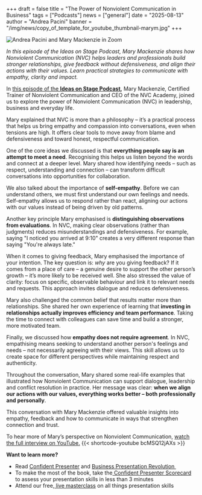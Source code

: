 +++
draft = false
title = "The Power of Nonviolent Communication in Business"
tags = ["Podcasts"]
news = ["general"]
date = "2025-08-13"
author = "Andrea Pacini"
banner = "/img/news/copy_of_template_for_youtube_thumbnail-marym.jpg"
+++


![Andrea Pacini and Mary Mackenzie in Zoom ](/img/news/copy_of_template_for_youtube_thumbnail-marym.jpg "Andrea and Mary ")



*In this episode of the Ideas on Stage Podcast, Mary Mackenzie shares how Nonviolent Communication (NVC) helps leaders and professionals build stronger relationships, give feedback without defensiveness, and align their actions with their values. Learn practical strategies to communicate with empathy, clarity and impact.*



In [this episode of the **Ideas on Stage Podcast**](https://youtu.be/bcMSQ12jAXs)**,** Mary Mackenzie, Certified Trainer of Nonviolent Communication and CEO of the NVC Academy, joined us to explore the power of Nonviolent Communication (NVC) in leadership, business and everyday life.

Mary explained that NVC is more than a philosophy – it’s a practical process that helps us bring empathy and compassion into conversations, even when tensions are high. It offers clear tools to move away from blame and defensiveness and toward honest, respectful communication.

One of the core ideas we discussed is that **everything people say is an attempt to meet a need**. Recognising this helps us listen beyond the words and connect at a deeper level. Mary shared how identifying needs – such as respect, understanding and connection – can transform difficult conversations into opportunities for collaboration.

We also talked about the importance of **self-empathy**. Before we can understand others, we must first understand our own feelings and needs. Self-empathy allows us to respond rather than react, aligning our actions with our values instead of being driven by old patterns.

Another key principle Mary emphasised is **distinguishing observations from evaluations**. In NVC, making clear observations (rather than judgments) reduces misunderstandings and defensiveness. For example, saying "I noticed you arrived at 9:10" creates a very different response than saying "You're always late."

When it comes to giving feedback, Mary emphasised the importance of your intention. The key question is: *why* are you giving feedback? If it comes from a place of care – a genuine desire to support the other person’s growth – it’s more likely to be received well. She also stressed the value of clarity: focus on specific, observable behaviour and link it to relevant needs and requests. This approach invites dialogue and reduces defensiveness.

Mary also challenged the common belief that results matter more than relationships. She shared her own experience of learning that **investing in relationships actually improves efficiency and team performance**. Taking the time to connect with colleagues can save time and build a stronger, more motivated team.

Finally, we discussed how **empathy does not require agreement**. In NVC, empathising means seeking to understand another person's feelings and needs – not necessarily agreeing with their views. This skill allows us to create space for different perspectives while maintaining respect and authenticity.

Throughout the conversation, Mary shared some real-life examples that illustrated how Nonviolent Communication can support dialogue, leadership and conflict resolution in practice. Her message was clear: **when we align our actions with our values, everything works better – both professionally and personally**.

This conversation with Mary Mackenzie offered valuable insights into empathy, feedback and how to communicate in ways that strengthen connection and trust.

To hear more of Mary’s perspective on Nonviolent Communication, [watch the full interview on YouTube.](https://youtu.be/bcMSQ12jAXs) 
{{< shortcode-youtube bcMSQ12jAXs >}}  

**Want to learn more?** 

* Read [Confident Presenter](https://www.ideasonstage.com/resources/confident-presenter-book/) and [Business Presentation Revolution ](https://www.ideasonstage.com/business-presentation-revolution/book/)
* To make the most of the book, take the[ Confident Presenter Scorecard](https://ideasonstage.com/score) to assess your presentation skills in less than 3 minutes
* Attend our free,[ live masterclass](https://www.ideasonstage.com/uk/events/) on all things presentation skills
